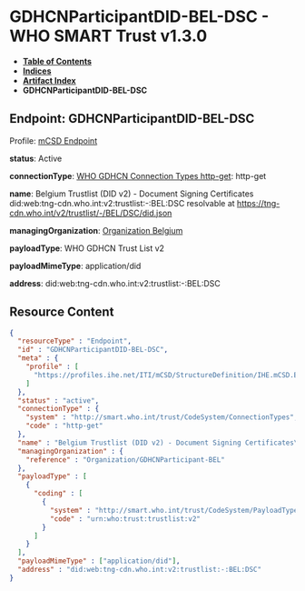 # GDHCNParticipantDID-BEL-DSC - WHO SMART Trust v1.3.0

* [**Table of Contents**](toc.md)
* [**Indices**](indices.md)
* [**Artifact Index**](artifacts.md)
* **GDHCNParticipantDID-BEL-DSC**

## Endpoint: GDHCNParticipantDID-BEL-DSC

Profile: [mCSD Endpoint](https://profiles.ihe.net/ITI/mCSD/4.0.0/StructureDefinition-IHE.mCSD.Endpoint.html)

**status**: Active

**connectionType**: [WHO GDHCN Connection Types http-get](CodeSystem-ConnectionTypes.md#ConnectionTypes-http-get): http-get

**name**: Belgium Trustlist (DID v2) - Document Signing Certificates did:web:tng-cdn.who.int:v2:trustlist:-:BEL:DSC resolvable at https://tng-cdn.who.int/v2/trustlist/-/BEL/DSC/did.json

**managingOrganization**: [Organization Belgium](Organization-GDHCNParticipant-BEL.md)

**payloadType**: WHO GDHCN Trust List v2

**payloadMimeType**: application/did

**address**: did:web:tng-cdn.who.int:v2:trustlist:-:BEL:DSC



## Resource Content

```json
{
  "resourceType" : "Endpoint",
  "id" : "GDHCNParticipantDID-BEL-DSC",
  "meta" : {
    "profile" : [
      "https://profiles.ihe.net/ITI/mCSD/StructureDefinition/IHE.mCSD.Endpoint"
    ]
  },
  "status" : "active",
  "connectionType" : {
    "system" : "http://smart.who.int/trust/CodeSystem/ConnectionTypes",
    "code" : "http-get"
  },
  "name" : "Belgium Trustlist (DID v2) - Document Signing Certificates\ndid:web:tng-cdn.who.int:v2:trustlist:-:BEL:DSC\nresolvable at https://tng-cdn.who.int/v2/trustlist/-/BEL/DSC/did.json",
  "managingOrganization" : {
    "reference" : "Organization/GDHCNParticipant-BEL"
  },
  "payloadType" : [
    {
      "coding" : [
        {
          "system" : "http://smart.who.int/trust/CodeSystem/PayloadTypes",
          "code" : "urn:who:trust:trustlist:v2"
        }
      ]
    }
  ],
  "payloadMimeType" : ["application/did"],
  "address" : "did:web:tng-cdn.who.int:v2:trustlist:-:BEL:DSC"
}

```
